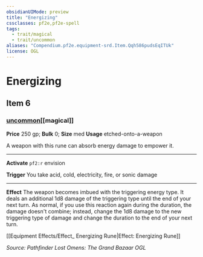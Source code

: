 ```yaml
---
obsidianUIMode: preview
title: "Energizing"
cssclasses: pf2e,pf2e-spell
tags:
  - trait/magical
  - trait/uncommon
aliases: "Compendium.pf2e.equipment-srd.Item.Qqh586pudsEqITUk"
license: OGL
---
```

# Energizing
## Item 6
### [uncommon](uncommon "Uncommon Rarity Trait")[[magical]]


**Price** 250 gp; 
**Bulk** 0; **Size** med
**Usage** etched-onto-a-weapon

A weapon with this rune can absorb energy damage to empower it.

* * *

**Activate** `pf2:r` envision

**Trigger** You take acid, cold, electricity, fire, or sonic damage

* * *

**Effect** The weapon becomes imbued with the triggering energy type. It deals an additional 1d8 damage of the triggering type until the end of your next turn. As normal, if you use this reaction again during the duration, the damage doesn't combine; instead, change the 1d8 damage to the new triggering type of damage and change the duration to the end of your next turn.

[[Equipment Effects/Effect_ Energizing Rune|Effect: Energizing Rune]]

*Source: Pathfinder Lost Omens: The Grand Bazaar*
*OGL*